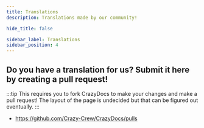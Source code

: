 ```yaml
---
title: Translations
description: Translations made by our community!

hide_title: false

sidebar_label: Translations
sidebar_position: 4
---
```

## Do you have a translation for us? Submit it here by creating a pull request!
:::tip
This requires you to fork CrazyDocs to make your changes and make a pull request!
The layout of the page is undecided but that can be figured out eventually.
:::
* https://github.com/Crazy-Crew/CrazyDocs/pulls
